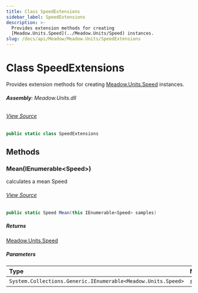 ```yaml
---
title: Class SpeedExtensions
sidebar_label: SpeedExtensions
description: >-
  Provides extension methods for creating
  [Meadow.Units.Speed](../Meadow.Units/Speed) instances.
slug: /docs/api/Meadow/Meadow.Units/SpeedExtensions
---
```

# Class SpeedExtensions
Provides extension methods for creating [Meadow.Units.Speed](../Meadow.Units/Speed) instances.

###### **Assembly**: Meadow.Units.dll
###### [View Source](https://github.com/WildernessLabs/Meadow.Units.git/blob/develop/Source/Meadow.Units/Extensions/SpeedExtensions.cs#L9)
```csharp title="Declaration"
public static class SpeedExtensions
```
## Methods
### Mean(IEnumerable&lt;Speed&gt;)
calculates a mean Speed
###### [View Source](https://github.com/WildernessLabs/Meadow.Units.git/blob/develop/Source/Meadow.Units/Extensions/SpeedExtensions.cs#L16)
```csharp title="Declaration"
public static Speed Mean(this IEnumerable<Speed> samples)
```

##### Returns

[Meadow.Units.Speed](../Meadow.Units/Speed)

##### Parameters

| Type | Name |
|:--- |:--- |
| `System.Collections.Generic.IEnumerable<Meadow.Units.Speed>` | *samples* |

